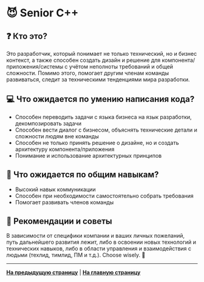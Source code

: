 # :smiling_imp: Senior C++

## :question: Кто это?

Это разработчик, который понимает не только технический, но и бизнес контекст, а также способен создать дизайн и решение для компонента/приложения/системы с учётом неполноты требований и общей сложности. Помимо этого, помогает другим членам команды развиваться, следит за техническими тенденциями мира разработки.

## :computer: Что ожидается по умению написания кода?

- Способен переводить задачи с языка бизнеса на язык разработки, декомпозировать задачи
- Способен вести диалог с бизнесом, объяснять технические детали и сложности людям вне команды
- Способен не только принять решение о дизайне, но и создать архитектуру компонента/приложения
- Понимание и использование архитектурных принципов

## :bust_in_silhouette: Что ожидается по общим навыкам?

- Высокий навык коммуникации
- Способен при необходимости самостоятельно собрать требования
- Помогает развивать членов команды

## :eyes: Рекомендации и советы

В зависимости от специфики компании и ваших личных пожеланий, путь дальнейшего развития лежит, либо в освоении новых технологий и технических навыков, либо в области управления и взаимодействия с людьми (техлид, тимлид, ПМ и т.д.). Choose wisely. 🙂

---

[**На предыдущую страницу**](Overview.md) | [**На главную страницу**](../README.md)
